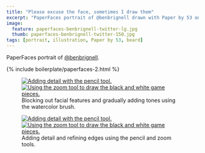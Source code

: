 ```yaml
---
title: "Please excuse the face, sometimes I draw them"
excerpt: "PaperFaces portrait of @benbrignell drawn with Paper by 53 on an iPad."
image: 
  feature: paperfaces-benbrignell-twitter-lg.jpg
  thumb: paperfaces-benbrignell-twitter-150.jpg
tags: [portrait, illustration, Paper by 53, beard]
---
```


PaperFaces portrait of [@benbrignell](http://twitter.com/benbrignell).

{% include boilerplate/paperfaces-2.html %}

<figure class="half">
	<a href="{{ site.url }}/images/paperfaces-benbrignell-process-1-lg.jpg"><img src="{{ site.url }}/images/paperfaces-benbrignell-process-1-600.jpg" alt="Adding detail with the pencil tool."></a>
	<a href="{{ site.url }}/images/paperfaces-benbrignell-process-2-lg.jpg"><img src="{{ site.url }}/images/paperfaces-benbrignell-process-2-600.jpg" alt="Using the zoom tool to draw the black and white game pieces."></a>
	<figcaption>Blocking out facial features and gradually adding tones using the watercolor brush.</figcaption>
</figure>

<figure class="half">
	<a href="{{ site.url }}/images/paperfaces-benbrignell-process-3-lg.jpg"><img src="{{ site.url }}/images/paperfaces-benbrignell-process-3-600.jpg" alt="Adding detail with the pencil tool."></a>
	<a href="{{ site.url }}/images/paperfaces-benbrignell-process-4-lg.jpg"><img src="{{ site.url }}/images/paperfaces-benbrignell-process-4-600.jpg" alt="Using the zoom tool to draw the black and white game pieces."></a>
	<figcaption>Adding detail and refining edges using the pencil and zoom tools.</figcaption>
</figure>